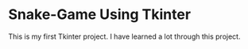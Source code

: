 # Snake-Game Using Tkinter
This is my first Tkinter project. I have learned a lot through this project.
